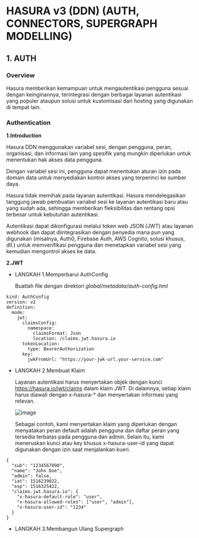 # HASURA v3 (DDN) (AUTH, CONNECTORS, SUPERGRAPH MODELLING)


## 1. AUTH

### Overview

Hasura memberikan kemampuan untuk mengautentikasi pengguna sesuai dengan keinginannya, terintegrasi dengan berbagai layanan autentikasi yang populer ataupun solusi untuk kustomisasi dari hosting yang digunakan di tempat lain.
 

### Authentication

**1.Introduction**

Hasura DDN menggunakan variabel sesi, dengan pengguna, peran, organisasi, dan informasi lain yang spesifik yang mungkin diperlukan untuk menentukan hak akses data pengguna.

Dengan variabel sesi ini, pengguna dapat menentukan aturan izin pada domain data untuk menyediakan kontrol akses yang terperinci ke sumber daya.

Hasura tidak memihak pada layanan autentikasi. Hasura mendelegasikan tanggung jawab pembuatan variabel sesi ke layanan autentikasi baru atau yang sudah ada, sehingga memberikan fleksibilitas dan rentang opsi terbesar untuk kebutuhan autentikasi.

Autentikasi dapat dikonfigurasi melalui token web JSON (JWT) atau layanan webhook dan dapat diintegrasikan dengan penyedia mana pun yang digunakan (misalnya, Auth0, Firebase Auth, AWS Cognito, solusi khusus, dll.) untuk memverifikasi pengguna dan menetapkan variabel sesi yang kemudian mengontrol akses ke data.

**2.JWT**


* LANGKAH 1.Memperbarui AuthConfig

  Buatlah file dengan direktori *global/metadata/auth-config.hml*

```
kind: AuthConfig
version: v2
definition:
  mode:
    jwt:
      claimsConfig:
        namespace:
          claimsFormat: Json
          location: /claims.jwt.hasura.io
      tokenLocation:
        type: BearerAuthorization
      key:
        jwkFromUrl: "https://your-jwk-url.your-service.com"
  ```

* LANGKAH 2.Membuat Klaim

  Layanan autentikasi harus menyertakan objek dengan kunci https://hasura.io/jwt/claims dalam klaim JWT. Di dalamnya, setiap klaim harus diawali dengan x-hasura-* dan        menyertakan informasi yang relevan.

  ![image](https://github.com/user-attachments/assets/0b6c8549-fd73-4b9c-8a7e-794f4a1eca30)

  Sebagai contoh, kami menyertakan klaim yang diperlukan dengan menyatakan peran default adalah pengguna dan daftar peran yang tersedia terbatas pada pengguna dan admin.     Selain itu, kami meneruskan kunci atau key khusus x-hasura-user-id yang dapat digunakan dengan izin saat menjalankan kueri.

```
{
  "sub": "1234567890",
  "name": "John Doe",
  "admin": false,
  "iat": 1516239022,
  "exp": 1516325422,
  "claims.jwt.hasura.io": {
    "x-hasura-default-role": "user",
    "x-hasura-allowed-roles": ["user", "admin"],
    "x-hasura-user-id": "1234"
  }
}
  ```

* LANGKAH 3.Membangun Ulang Supergraph
